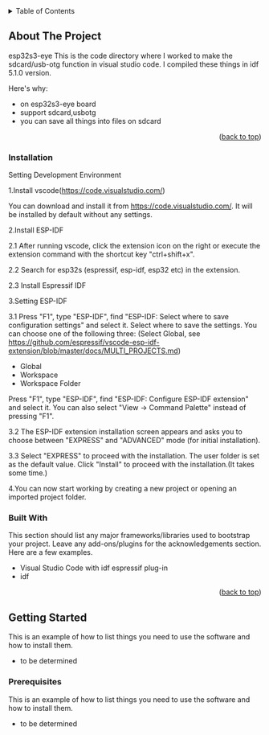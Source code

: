 
<!-- TABLE OF CONTENTS -->
<details>
  <summary>Table of Contents</summary>
  <ol>
    <li>
      <a href="#about-the-project">About The Project</a>
      <ul>
        <li><a href="#built-with">Built With</a></li>
      </ul>
    </li>
    <li>
      <a href="#getting-started">Getting Started</a>
      <ul>
        <li><a href="#prerequisites">Prerequisites</a></li>
        <li><a href="#installation">Installation</a></li>
      </ul>
    </li>
    <li><a href="#usage">Usage</a></li>
    <li><a href="#roadmap">Roadmap</a></li>
    <li><a href="#contributing">Contributing</a></li>
    <li><a href="#license">License</a></li>
    <li><a href="#contact">Contact</a></li>
    <li><a href="#acknowledgments">Acknowledgments</a></li>
  </ol>
</details>

<!-- ABOUT THE PROJECT -->
## About The Project

esp32s3-eye
This is the code directory where I worked to make the sdcard/usb-otg function in visual studio code.
I compiled these things in idf 5.1.0 version.

Here's why:
* on esp32s3-eye board
* support sdcard,usbotg
* you can save all things into files on sdcard

<p align="right">(<a href="#readme-top">back to top</a>)</p>

### Installation

Setting Development Environment

1.Install vscode(https://code.visualstudio.com/)

You can download and install it from https://code.visualstudio.com/. It will be installed by default without any settings.

2.Install ESP-IDF

2.1 After running vscode, click the extension icon on the right or execute the extension command with the shortcut key "ctrl+shift+x".

2.2 Search for esp32s (espressif, esp-idf, esp32 etc) in the extension.

2.3 Install Espressif IDF

3.Setting ESP-IDF

  3.1 Press "F1", type "ESP-IDF", find "ESP-IDF: Select where to save configuration settings" and select it. Select where to save the settings.
  You can choose one of the following three: (Select Global, see https://github.com/espressif/vscode-esp-idf-extension/blob/master/docs/MULTI_PROJECTS.md)
  
   - Global
   - Workspace
   - Workspace Folder

  Press "F1", type "ESP-IDF", find "ESP-IDF: Configure ESP-IDF extension" and select it. You can also select "View -> Command Palette" instead of pressing "F1".

  3.2 The ESP-IDF extension installation screen appears and asks you to choose between "EXPRESS" and "ADVANCED" mode (for initial installation).

  3.3 Select "EXPRESS" to proceed with the installation.
The user folder is set as the default value. Click "Install" to proceed with the installation.(It takes some time.)

4.You can now start working by creating a new project or opening an imported project folder.
  
### Built With

This section should list any major frameworks/libraries used to bootstrap your project. Leave any add-ons/plugins for the acknowledgements section. Here are a few examples.

* Visual Studio Code with idf espressif plug-in
* idf 

<p align="right">(<a href="#readme-top">back to top</a>)</p>

<!-- GETTING STARTED -->
## Getting Started

This is an example of how to list things you need to use the software and how to install them.
* to be determined

### Prerequisites

This is an example of how to list things you need to use the software and how to install them.
* to be determined
  


